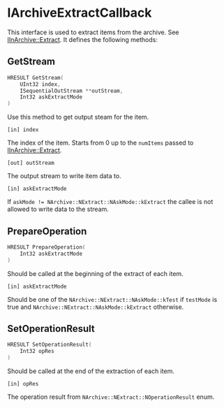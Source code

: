 # IArchiveExtractCallback

This interface is used to extract items from the archive. See [IInArchive::Extract](./plugin-api-inarc.md#extract). It defines the following methods:

## GetStream
```C++
HRESULT GetStream(
    UInt32 index,
    ISequentialOutStream **outStream,
    Int32 askExtractMode
)
```

Use this method to get output steam for the item.

`[in] index`

The index of the item. Starts from 0 up to the `numItems` passed to [IInArchive::Extract](./plugin-api-inarc.md#extract).

`[out] outStream`

The output stream to write item data to.

`[in] askExtractMode`

If `askMode != NArchive::NExtract::NAskMode::kExtract` the callee is not allowed to write data to the stream.

## PrepareOperation
```C++
HRESULT PrepareOperation(
    Int32 askExtractMode
)
```

Should be called at the beginning of the extract of each item.

`[in] askExtractMode`

Should be one of the `NArchive::NExtract::NAskMode::kTest` if `testMode` is true and `NArchive::NExtract::NAskMode::kExtract` otherwise. 

## SetOperationResult
```C++
HRESULT SetOperationResult(
    Int32 opRes
)
```

Should be called at the end of the extraction of each item.

`[in] opRes`

The operation result from `NArchive::NExtract::NOperationResult` enum.
